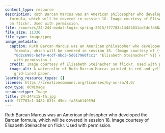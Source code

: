 ```yaml
---
content_type: resource
description: Ruth Barcan Marcus was an American philosopher who developed the Barcan
  formula, which will be covered in session 18. Image courtesy of Elisabeth Steinacher
  on flickr. Used with permission.
file: /courses/24-244-modal-logic-spring-2015/f77703c13482031cd5dcfa88ab149594_24-244s15-th.jpg
file_size: 11336
file_type: image/jpeg
image_metadata:
  caption: Ruth Barcan Marcus was an American philosopher who developed the Barcan
    formula, which will be covered in session 18. (Image courtesy of {{% resource_link
    "8d2c698c-bdf9-4cdf-8bd3-5d017960fcc1" "Elisabeth Steinacher" %}} on flickr. Used
    with permission.)
  credit: Image courtesy of Elisabeth Steinacher on flickr. Used with permission.
  image-alt: A watercolor of Ruth Barcan Marcas painted in red and yellow hues on
    grid-lined paper.
learning_resource_types: []
license: https://creativecommons.org/licenses/by-nc-sa/4.0/
ocw_type: OCWImage
resourcetype: Image
title: 24-244s15-th.jpg
uid: f77703c1-3482-031c-d5dc-fa88ab149594
---
```

Ruth Barcan Marcus was an American philosopher who developed the Barcan formula, which will be covered in session 18. Image courtesy of Elisabeth Steinacher on flickr. Used with permission.